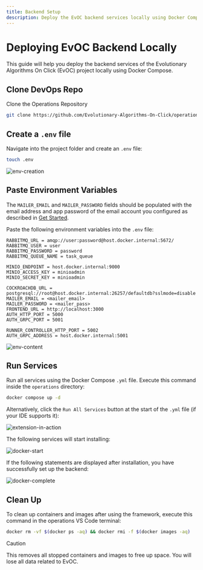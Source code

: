 ```yaml
---
title: Backend Setup
description: Deploy the EvOC backend services locally using Docker Compose. This guide provides step-by-step instructions for setting up the backend environment.
---
```


# Deploying EvOC Backend Locally

This guide will help you deploy the backend services of the Evolutionary Algorithms On Click (EvOC) project locally using Docker Compose.

## Clone DevOps Repo

Clone the Operations Repository

```sh
git clone https://github.com/Evolutionary-Algorithms-On-Click/operations
```

## Create a `.env` file

Navigate into the project folder and create an `.env` file:

```sh
touch .env
```

![env-creation](https://i.imgur.com/pETnAVR.png)

## Paste Environment Variables

The `MAILER_EMAIL` and `MAILER_PASSWORD` fields should be populated with the email address and app password of the email account you configured as described in [Get Started](/get-started#create-a-gmail-mailer-account).

Paste the following environment variables into the `.env` file:

```env
RABBITMQ_URL = amqp://user:password@host.docker.internal:5672/
RABBITMQ_USER = user
RABBITMQ_PASSWORD = password
RABBITMQ_QUEUE_NAME = task_queue

MINIO_ENDPOINT = host.docker.internal:9000
MINIO_ACCESS_KEY = minioadmin
MINIO_SECRET_KEY = minioadmin

COCKROACHDB_URL = postgresql://root@host.docker.internal:26257/defaultdb?sslmode=disable
MAILER_EMAIL = <mailer_email>
MAILER_PASSWORD = <mailer_pass>
FRONTEND_URL = http://localhost:3000
AUTH_HTTP_PORT = 5000
AUTH_GRPC_PORT = 5001

RUNNER_CONTROLLER_HTTP_PORT = 5002
AUTH_GRPC_ADDRESS = host.docker.internal:5001
```

![env-content](https://i.imgur.com/1uGj3rU.png)

## Run Services

Run all services using the Docker Compose `.yml` file. Execute this command inside the `operations` directory:

```sh
docker compose up -d
```

Alternatively, click the `Run All Services` button at the start of the `.yml` file (if your IDE supports it):

![extension-in-action](https://i.imgur.com/uR0PH3J.png)

The following services will start installing:

![docker-start](https://i.imgur.com/4UsiBr7.png)

If the following statements are displayed after installation, you have successfully set up the backend:

![docker-complete](https://i.imgur.com/eQ3oz2Y.png)

## Clean Up

To clean up containers and images after using the framework, execute this command in the operations VS Code terminal:

```sh
docker rm -vf $(docker ps -aq) && docker rmi -f $(docker images -aq)
```

> [!CAUTION]
> This removes all stopped containers and images to free up space. You will lose all data related to EvOC.
